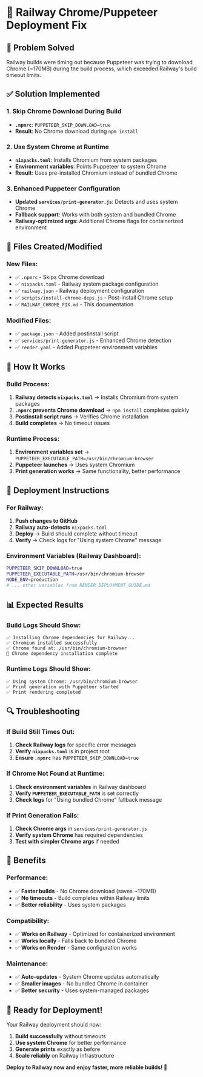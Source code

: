 # 🚂 Railway Chrome/Puppeteer Deployment Fix

## 🎯 **Problem Solved**
Railway builds were timing out because Puppeteer was trying to download Chrome (~170MB) during the build process, which exceeded Railway's build timeout limits.

## ✅ **Solution Implemented**

### **1. Skip Chrome Download During Build**
- **`.npmrc`**: `PUPPETEER_SKIP_DOWNLOAD=true`
- **Result**: No Chrome download during `npm install`

### **2. Use System Chrome at Runtime**
- **`nixpacks.toml`**: Installs Chromium from system packages
- **Environment variables**: Points Puppeteer to system Chrome
- **Result**: Uses pre-installed Chromium instead of bundled Chrome

### **3. Enhanced Puppeteer Configuration**
- **Updated `services/print-generator.js`**: Detects and uses system Chrome
- **Fallback support**: Works with both system and bundled Chrome
- **Railway-optimized args**: Additional Chrome flags for containerized environment

## 📁 **Files Created/Modified**

### **New Files:**
- ✅ `.npmrc` - Skips Chrome download
- ✅ `nixpacks.toml` - Railway system package configuration
- ✅ `railway.json` - Railway deployment configuration
- ✅ `scripts/install-chrome-deps.js` - Post-install Chrome setup
- ✅ `RAILWAY_CHROME_FIX.md` - This documentation

### **Modified Files:**
- ✅ `package.json` - Added postinstall script
- ✅ `services/print-generator.js` - Enhanced Chrome detection
- ✅ `render.yaml` - Added Puppeteer environment variables

## 🔧 **How It Works**

### **Build Process:**
1. **Railway detects `nixpacks.toml`** → Installs Chromium from system packages
2. **`.npmrc` prevents Chrome download** → `npm install` completes quickly
3. **Postinstall script runs** → Verifies Chrome installation
4. **Build completes** → No timeout issues

### **Runtime Process:**
1. **Environment variables set** → `PUPPETEER_EXECUTABLE_PATH=/usr/bin/chromium-browser`
2. **Puppeteer launches** → Uses system Chromium
3. **Print generation works** → Same functionality, better performance

## 🚀 **Deployment Instructions**

### **For Railway:**
1. **Push changes to GitHub**
2. **Railway auto-detects** `nixpacks.toml`
3. **Deploy** → Build should complete without timeout
4. **Verify** → Check logs for "Using system Chrome" message

### **Environment Variables (Railway Dashboard):**
```bash
PUPPETEER_SKIP_DOWNLOAD=true
PUPPETEER_EXECUTABLE_PATH=/usr/bin/chromium-browser
NODE_ENV=production
# ... other variables from RENDER_DEPLOYMENT_GUIDE.md
```

## 📊 **Expected Results**

### **Build Logs Should Show:**
```
✅ Installing Chrome dependencies for Railway...
✅ Chromium installed successfully
✅ Chrome found at: /usr/bin/chromium-browser
🎉 Chrome dependency installation complete
```

### **Runtime Logs Should Show:**
```
✅ Using system Chrome: /usr/bin/chromium-browser
✅ Print generation with Puppeteer started
✅ Print rendering completed
```

## 🔍 **Troubleshooting**

### **If Build Still Times Out:**
1. **Check Railway logs** for specific error messages
2. **Verify `nixpacks.toml`** is in project root
3. **Ensure `.npmrc`** has `PUPPETEER_SKIP_DOWNLOAD=true`

### **If Chrome Not Found at Runtime:**
1. **Check environment variables** in Railway dashboard
2. **Verify `PUPPETEER_EXECUTABLE_PATH`** is set correctly
3. **Check logs** for "Using bundled Chrome" fallback message

### **If Print Generation Fails:**
1. **Check Chrome args** in `services/print-generator.js`
2. **Verify system Chrome** has required dependencies
3. **Test with simpler Chrome args** if needed

## 🎯 **Benefits**

### **Performance:**
- ✅ **Faster builds** - No Chrome download (saves ~170MB)
- ✅ **No timeouts** - Build completes within Railway limits
- ✅ **Better reliability** - Uses system packages

### **Compatibility:**
- ✅ **Works on Railway** - Optimized for containerized environment
- ✅ **Works locally** - Falls back to bundled Chrome
- ✅ **Works on Render** - Same configuration works

### **Maintenance:**
- ✅ **Auto-updates** - System Chrome updates automatically
- ✅ **Smaller images** - No bundled Chrome in container
- ✅ **Better security** - Uses system-managed packages

## 🚀 **Ready for Deployment!**

Your Railway deployment should now:
1. **Build successfully** without timeouts
2. **Use system Chrome** for better performance
3. **Generate prints** exactly as before
4. **Scale reliably** on Railway infrastructure

**Deploy to Railway now and enjoy faster, more reliable builds! 🎉**
